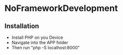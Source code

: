 # NoFrameworkDevelopment

## Installation

- Install PHP on you Device
- Navigate into the APP folder
- Then run "php -S localhost:8000"